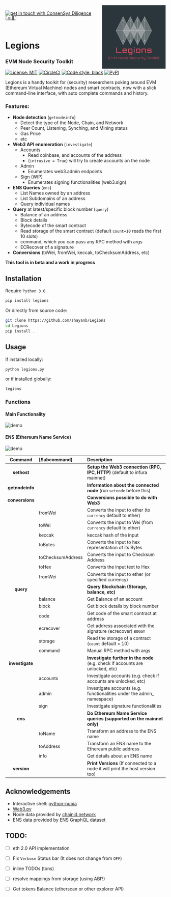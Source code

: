 <img width="200" align="right" src="/assets/logo.png"></img>
<br>
[<img width="200" alt="get in touch with ConsenSys Diligence" src="https://user-images.githubusercontent.com/2865694/56826101-91dcf380-685b-11e9-937c-af49c2510aa0.png">](https://diligence.consensys.net)
<br/>
<sup>
[[  🌐  ](https://diligence.consensys.net)  [  📩  ](mailto:diligence@consensys.net)]
</sup><br/><br/>


# Legions
### EVM Node Security Toolkit

[![License: MIT](https://img.shields.io/badge/License-MIT-blue.svg)](https://opensource.org/licenses/MIT)
[![CircleCI](https://circleci.com/gh/ConsenSys/Legions/tree/master.svg?style=shield)](https://circleci.com/gh/ConsenSys/Legions/tree/master)
[![Code style: black](https://img.shields.io/badge/code%20style-black-000000.svg)](https://github.com/ambv/black)
[![PyPI](https://img.shields.io/pypi/v/legions.svg)](https://pypi.org/project/legions/)


Legions is a handy toolkit for (security) researchers poking around EVM (Ethereum Virtual Machine) nodes and smart contracts, now with a slick command-line interface, with auto complete commands and history.

### Features:
 - **Node detection** (`getnodeinfo`)
   - Detect the type of the Node, Chain, and Network
   - Peer Count, Listening, Synching, and Mining status
   - Gas Price
   - etc
 - **Web3 API enumeration** (`investigate`)
   - Accounts
     - Read coinbase, and accounts of the address
     - (`intrusive = True`) will try to create accounts on the node
   - Admin
     - Enumerates web3.admin endpoints
   - Sign (WIP)
     - Enumerates signing functionalities (web3.sign)
 - **ENS Queries** (`ens`)
   - List Names owned by an address
   - List Subdomains of an address
   - Query individual names
 - **Query** at latest/specific block number (`query`)
   - Balance of an address
   - Block details
   - Bytecode of the smart contract
   - Read storage of the smart contract (default `count=10` reads the first 10 slots)
   - command, which you can pass any RPC method with args
   - ECRecover of a signature
 - **Conversions** (toWei, fromWei, keccak, toChecksumAddress, etc)


**This tool is in beta and a work in progress**

## Installation

Require `Python 3.6`.

```bash
pip install legions
```

Or directly from source code:

```bash
git clone https://github.com/shayanb/Legions
cd Legions
pip install .
```


## Usage

If installed locally:
```bash
python legions.py
```

or if installed globally:

```bash
legions
```

### Functions

#### Main Functionality

![demo](/assets/main.gif "Main Functionality")

#### ENS (Ethereum Name Service)

![demo](/assets/ens.gif "Ethereum Name Service")


|     Command     |   [Subcommand]    |                                  Description                                   |
| :-------------: | :---------------- | :----------------------------------------------------------------------------- |
|   **sethost**   |                   | **Setup the Web3 connection (RPC, IPC, HTTP)** (default to infura mainnet)     |
| **getnodeinfo** |                   | **Information about the connected node** (run `setnode` before this)           |
| **conversions** |                   | **Conversions possible to do with Web3**                                       |
|                 | fromWei           | Converts the input to ether (to `currency` default to ether)                   |
|                 | toWei             | Converts the input to Wei (from `currency` default to ether)                   |
|                 | keccak            | keccak hash of the input                                                       |
|                 | toBytes           | Converts the input to hex representation of its Bytes                          |
|                 | toChecksumAddress | Converts the input to Checksum Address                                         |
|                 | toHex             | Converts the input text to Hex                                                 |
|                 | fromWei           | Converts the input to ether (or specified currency)                            |
|    **query**    |                   | **Query Blockchain (Storage, balance, etc)**                                   |
|                 | balance           | Get Balance of an account                                                      |
|                 | block             | Get block details by block number                                              |
|                 | code              | Get code of the smart contract at address                                      |
|                 | ecrecover         | Get address associated with the signature (ecrecover)  `BUGGY`                 |
|                 | storage           | Read the storage of a contract (`count` default = 10)                          |
|                 | command           | Manual RPC method with args                                                    |
| **investigate** |                   | **Investigate further in the node** (e.g. check if accounts are unlocked, etc) |
|                 | accounts          | Investigate accounts (e.g. check if accounts are unlocked, etc)                |
|                 | admin             | Investigate accounts (e.g. functionalities under the admin_ namespace)         |
|                 | sign              | Investigate signature functionalities                                          |
|     **ens**     |                   | **Do Ethereum Name Service queries (supported on the mainnet only)**           |
|                 | toName            | Transform an address to the ENS name                                           |
|                 | toAddress         | Transform an ENS name to the Ethereum public address                           |
|                 | info              | Get details about an ENS name                                                  |
|   **version**   |                   | **Print Versions** (If connected to a node it will print the host version too) |




## Acknowledgements
 - Interactive shell: [python-nubia](https://github.com/facebookincubator/python-nubia)
 - [Web3.py](https://github.com/ethereum/web3.py/)
 - Node data provided by [chainid.network](https://chainid.network/)
 - ENS data provided by ENS GraphQL dataset



## TODO:
  - [ ] eth 2.0 API implementation
  - [ ] Fix `Verbose` Status bar (It does not change from `OFF`)
  - [ ] inline TODOs (tons)
  - [ ] resolve mappings from storage (using ABI?)
  - [ ] Get tokens Balance (etherscan or other explorer API)



